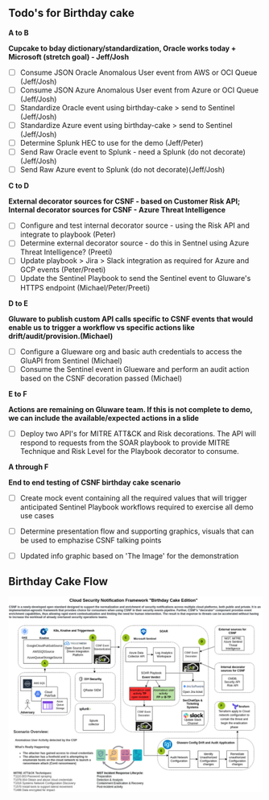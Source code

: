 ## Todo's for Birthday cake

**A to B** 

**Cupcake to bday dictionary/standardization, Oracle works today + Microsoft (stretch goal) - Jeff/Josh**

- [ ] Consume JSON Oracle Anomalous User event from AWS or OCI Queue (Jeff/Josh)
- [ ] Consume JSON Azure Anomalous User event from Azure or OCI Queue (Jeff/Josh)
- [ ] Standardize Oracle event using birthday-cake > send to Sentinel (Jeff/Josh)
- [ ] Standardize Azure event using birthday-cake > send to Sentinel (Jeff/Josh)
- [ ] Determine Splunk HEC to use for the demo (Jeff/Peter)
- [ ] Send Raw Oracle event to Splunk - need a Splunk (do not decorate)(Jeff/Josh)
- [ ] Send Raw Azure event to Splunk (do not decorate)(Jeff/Josh)

**C to D** 

**External decorator sources for CSNF - based on Customer Risk API; Internal decorator sources for CSNF - Azure Threat Intelligence**

- [ ] Configure and test internal decorator source - using the Risk API and integrate to playbook (Peter)
- [ ] Determine external decorator source - do this in Sentnel using Azure Threat Intelligence? (Preeti)
- [ ] Update playbook > Jira > Slack integration as required for Azure and GCP events (Peter/Preeti)
- [ ] Update the Sentinel Playbook to send the Sentinel event to Gluware's HTTPS endpoint (Michael/Peter/Preeti)

**D to E**

**Gluware to publish custom API calls specific to CSNF events that would enable us to trigger a workflow vs specific actions like drift/audit/provision.(Michael)** 

- [ ] Configure a Glueware org and basic auth credentials to access the GluAPI from Sentinel (Michael)
- [ ] Consume the Sentinel event in Glueware and perform an audit action based on the CSNF decoration passed (Michael)

**E to F**

**Actions are remaining on Gluware team. If this is not complete to demo, we can include the available/expected actions in a slide**

- [ ] Deploy two API's for MITRE ATT&CK and Risk decorations. The API will respond to requests from the SOAR playbook to provide MITRE Technique and Risk Level for the Playbook decorator to consume.

**A through F** 

**End to end testing of CSNF birthday cake scenario**

- [ ] Create mock event containing all the required values that will trigger anticipated Sentinel Playbook workflows required to exercise all demo use cases
- [ ] Determine presentation flow and supporting graphics, visuals that can be used to emphazise CSNF talking points
- [ ] Updated info graphic based on 'The Image' for the demonstration 



## Birthday Cake Flow

![Birthday Cake Storyboard - March 8 update](img/csnf-storyboard-bday-cake.png)
